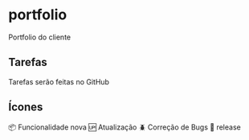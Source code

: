 # portfolio
Portfolio do cliente

## Tarefas

Tarefas serão feitas no GitHub

## Ícones

:package: Funcionalidade nova
:up: Atualização
:beetle: Correção de Bugs
:checkered_flag: release

